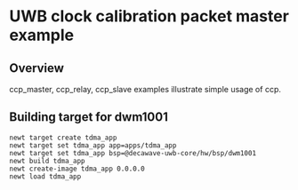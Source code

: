 # UWB clock calibration packet master example

## Overview
ccp_master, ccp_relay, ccp_slave examples illustrate simple usage of ccp.

## Building target for dwm1001

```no-highlight
newt target create tdma_app
newt target set tdma_app app=apps/tdma_app
newt target set tdma_app bsp=@decawave-uwb-core/hw/bsp/dwm1001
newt build tdma_app
newt create-image tdma_app 0.0.0.0
newt load tdma_app
```